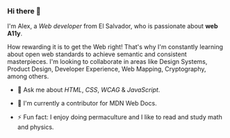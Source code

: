 ### Hi there 👋

<!--
**AlexReyesHuezo/AlexReyesHuezo** is a ✨ _special_ ✨ repository because its `README.md` (this file) appears on your GitHub profile.
-->

I'm Alex, a *Web developer* from El Salvador, who is passionate about **web A11y**.

How rewarding it is to get the Web right! That's why I'm constantly learning about open web standards to achieve semantic and consistent masterpieces.  I'm looking to collaborate in areas like Design Systems, Product Design, Developer Experience, Web Mapping, Cryptography, among others.

- 💬 Ask me about *HTML*, *CSS*, *WCAG* & *JavaScript*.
- 👯 I'm currently a contributor for MDN Web Docs.


- ⚡ Fun fact: I enjoy doing permaculture and I like to read and study math and physics.
